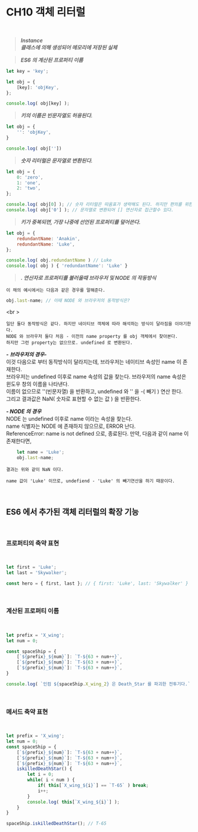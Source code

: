 # CH10 객체 리터럴

<br />

> ***Instance***   
	***클래스에 의해 생성되어 메모리에 저장된 실체***
>

> ***ES6 의 계산된 프로퍼티 이름***
>
```javascript
let key = 'key';

let obj = {
	[key]: 'objKey',
};

console.log( obj[key] );
```

> ***키의 이름은 빈문자열도 허용된다.***
>

```javascript
let obj = {
	'': 'objKey',
}

console.log( obj[''])
```

> ***숫자 리터럴은 문자열로 변환된다.***
>

```javascript
let obj = {
	0: 'zero',
	1: 'one',
	2: 'two',
};

console.log( obj[0] ); // 숫자 리터럴은 따옴표가 생략해도 된다. 하지만 편의를 위한 것이지 문자열이다.
console.log( obj['0'] ); // 문자열로 변환되어 [] 연산자로 접근할수 있다.
```

> ***키가 중복되면, 가장 나중에 선언된 프로퍼티를 덮어쓴다.***
>

```javascript
let obj = {
	redundantName: 'Anakin',
	redundantName: 'Luke',
};

console.log( obj.redundantName ) // Luke
console.log( obj ) { 'redundantName': 'Luke' }
```

> ***. 연산자로 프로퍼티를 불러올때 브라우저 및 NODE 의 작동방식***   
   
	이 채의 예시에서는 다음과 같은 경우를 말해준다.   
```javascript
obj.last-name; // 이때 NODE 와 브라우저의 동작방식은?
```
<br \>	

	일단 둘다 동작방식은 같다. 하지만 네이티브 객체에 따라 해석하는 방식이 달라짐을 이야기한다.   
	NODE 와 브라우저 둘다 처음 - 이전의 name property 를 obj 객체에서 찾아본다.   
	하지만 그런 property는 없으므로. undefined 로 변환된다.   

***- 브라우저의 경우-***   
	이것 다음으로 부터 동작방식이 달라지는데, 브라우저는 네이티브 속성인 name 이 존재한다.   
	브라우저는 undefined 이후로 name 속성의 값을 찾는다. 브라우저의 name 속성은 윈도우 창의 이름을 나타낸다.   
	이름이 없으므로 ''(빈문자열) 을 반환하고, undefined 와 '' 을 -( 빼기 ) 연산 한다.   
	그리고 결과값은 NaN( 숫자로 표현할 수 없는 값 ) 을 반환한다.   

***- NODE 의 경우***   
	NODE 는 undefined 이후로 name 이라는 속성을 찾는다.   
	name 식별자는 NODE 에 존재하지 않으므로, ERROR 난다.   
	ReferenceError: name is not defined 으로, 종료된다.
	만약, 다음과 같이 name 이 존재한다면,      
```javascript
	let name = 'Luke';
	obj.last-name;
````
	결과는 위와 같이 NaN 이다.

	name 값이 'Luke' 이므로, undefiend - 'Luke' 의 빼기연산을 하기 때문이다.
>

<br />

## ES6 에서 추가된 객체 리터럴의 확장 기능

<br />

### 프로퍼티의 축약 표현

<br />

```javascript
let first = 'Luke';
let last = 'Skywalker';

const hero = { first, last }; // { first: 'Luke', last: 'Skywalker' }
```

<br />

### 계산된 프로퍼티 이름

<br />

```javascript
let prefix = 'X_wing';
let num = 0;

const spaceShip = {
	[`${prefix}_${num}`]: `T-${63 + num++}`,
	[`${prefix}_${num}`]: `T-${63 + num++}`,
	[`${prefix}_${num}`]: `T-${63 + num++}`,
}	

console.log( `인컴 ${spaceShip.X_wing_2} 은 Death_Star 를 파괴한 전투기다.` ); // 인컴 T-65 는 Death_Star 를 파괴한 전투기다.
```

<br />

### 메서드 축약 표현

<br />

```javascript
let prefix = 'X_wing';
let num = 0;
const spaceShip = {
	[`${prefix}_${num}`]: `T-${63 + num++}`,
	[`${prefix}_${num}`]: `T-${63 + num++}`,
	[`${prefix}_${num}`]: `T-${63 + num++}`,
	iskilledDeathStar() {
		let i = 0;
		while( i < num ) {
			if( this[`X_wing_${i}`] == `T-65` ) break;
			i++;
		}
		console.log( this[`X_wing_${i}`] );
	}
}

spaceShip.iskilledDeathStar(); // T-65
```
<br />






